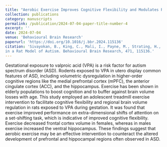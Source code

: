 ```yaml
---
title: "Aerobic Exercise Improves Cognitive Flexibility and Modulates Regional Volume Changes in a Rat Model of Autism"
collection: publications
category: manuscripts
permalink: /publication/2024-07-04-paper-title-number-4
excerpt: ''
date: 2024-07-04
venue: 'Behavioural Brain Research'
paperurl: 'https://doi.org/10.1016/j.bbr.2024.115136'
citation: 'Sivayokan, B., King, C., Mali, I., Payne, M., Strating, H., Warnes, E., Bossmann, S.H., & Plakke, B. (2024) Aerobic Exercise Improves Cognitive Flexibility and Modulates Regional Volume Changes
in a Rat Model of Autism. Behavioural Brain Research, 471, 115136.'
---
```

Gestational exposure to valproic acid (VPA) is a risk factor for autism spectrum disorder (ASD). Rodents exposed to VPA in utero display common features of ASD, including volumetric dysregulation in higher-order cognitive regions like the medial prefrontal cortex (mPFC), the anterior cingulate cortex (ACC), and the hippocampus. Exercise has been shown in elderly populations to boost cognition and to buffer against brain volume losses with age. This study employed an adolescent treadmill exercise intervention to facilitate cognitive flexibility and regional brain volume regulation in rats exposed to VPA during gestation. It was found that exercise improved performance on extra-dimensional shifts of attention on a set-shifting task, which is indicative of improved cognitive flexibility. Exercise decreased frontal cortex volume in females, whereas in males exercise increased the ventral hippocampus. These findings suggest that aerobic exercise may be an effective intervention to counteract the altered development of prefrontal and hippocampal regions often observed in ASD.
